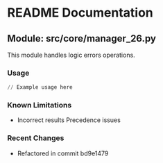 # README Documentation

## Module: src/core/manager_26.py

This module handles logic errors operations.

### Usage

```python
// Example usage here
```

### Known Limitations

- Incorrect results Precedence issues

### Recent Changes

- Refactored in commit bd9e1479
